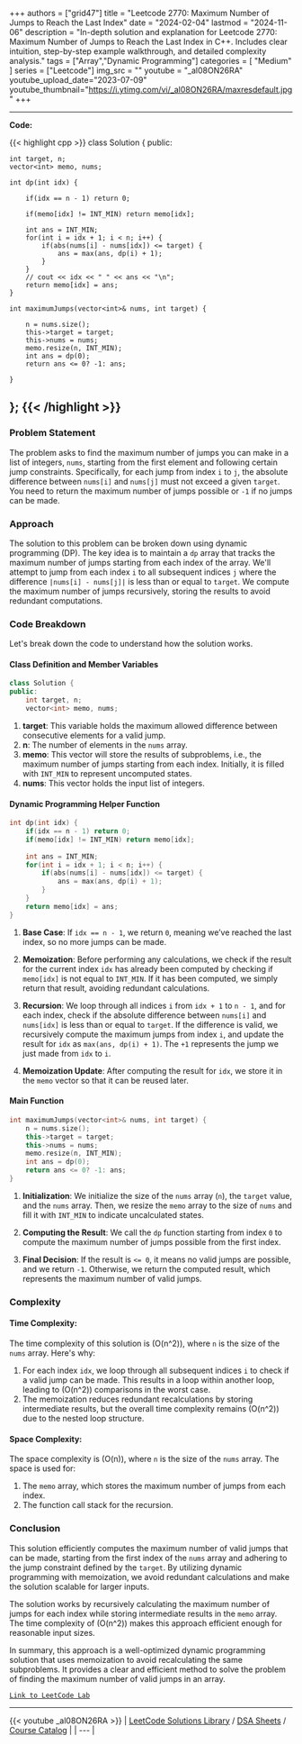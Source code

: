 
+++
authors = ["grid47"]
title = "Leetcode 2770: Maximum Number of Jumps to Reach the Last Index"
date = "2024-02-04"
lastmod = "2024-11-06"
description = "In-depth solution and explanation for Leetcode 2770: Maximum Number of Jumps to Reach the Last Index in C++. Includes clear intuition, step-by-step example walkthrough, and detailed complexity analysis."
tags = ["Array","Dynamic Programming"]
categories = [
    "Medium"
]
series = ["Leetcode"]
img_src = ""
youtube = "_al08ON26RA"
youtube_upload_date="2023-07-09"
youtube_thumbnail="https://i.ytimg.com/vi/_al08ON26RA/maxresdefault.jpg"
+++



---
**Code:**

{{< highlight cpp >}}
class Solution {
public:
    
    int target, n;
    vector<int> memo, nums;
    
    int dp(int idx) {
        
        if(idx == n - 1) return 0;
        
        if(memo[idx] != INT_MIN) return memo[idx];
        
        int ans = INT_MIN;
        for(int i = idx + 1; i < n; i++) {
            if(abs(nums[i] - nums[idx]) <= target) {
                ans = max(ans, dp(i) + 1);
            }
        }
        // cout << idx << " " << ans << "\n";
        return memo[idx] = ans;
    }
    
    int maximumJumps(vector<int>& nums, int target) {

        n = nums.size();
        this->target = target;
        this->nums = nums;
        memo.resize(n, INT_MIN);
        int ans = dp(0);
        return ans <= 0? -1: ans;

    }
};
{{< /highlight >}}
---

### Problem Statement

The problem asks to find the maximum number of jumps you can make in a list of integers, `nums`, starting from the first element and following certain jump constraints. Specifically, for each jump from index `i` to `j`, the absolute difference between `nums[i]` and `nums[j]` must not exceed a given `target`. You need to return the maximum number of jumps possible or `-1` if no jumps can be made.

### Approach

The solution to this problem can be broken down using dynamic programming (DP). The key idea is to maintain a `dp` array that tracks the maximum number of jumps starting from each index of the array. We'll attempt to jump from each index `i` to all subsequent indices `j` where the difference `|nums[i] - nums[j]|` is less than or equal to `target`. We compute the maximum number of jumps recursively, storing the results to avoid redundant computations.

### Code Breakdown

Let's break down the code to understand how the solution works.

#### Class Definition and Member Variables

```cpp
class Solution {
public:
    int target, n;
    vector<int> memo, nums;
```

1. **target**: This variable holds the maximum allowed difference between consecutive elements for a valid jump.
2. **n**: The number of elements in the `nums` array.
3. **memo**: This vector will store the results of subproblems, i.e., the maximum number of jumps starting from each index. Initially, it is filled with `INT_MIN` to represent uncomputed states.
4. **nums**: This vector holds the input list of integers.

#### Dynamic Programming Helper Function

```cpp
int dp(int idx) {
    if(idx == n - 1) return 0;
    if(memo[idx] != INT_MIN) return memo[idx];
    
    int ans = INT_MIN;
    for(int i = idx + 1; i < n; i++) {
        if(abs(nums[i] - nums[idx]) <= target) {
            ans = max(ans, dp(i) + 1);
        }
    }
    return memo[idx] = ans;
}
```

1. **Base Case**: If `idx == n - 1`, we return `0`, meaning we’ve reached the last index, so no more jumps can be made.
   
2. **Memoization**: Before performing any calculations, we check if the result for the current index `idx` has already been computed by checking if `memo[idx]` is not equal to `INT_MIN`. If it has been computed, we simply return that result, avoiding redundant calculations.

3. **Recursion**: We loop through all indices `i` from `idx + 1` to `n - 1`, and for each index, check if the absolute difference between `nums[i]` and `nums[idx]` is less than or equal to `target`. If the difference is valid, we recursively compute the maximum jumps from index `i`, and update the result for `idx` as `max(ans, dp(i) + 1)`. The `+1` represents the jump we just made from `idx` to `i`.

4. **Memoization Update**: After computing the result for `idx`, we store it in the `memo` vector so that it can be reused later.

#### Main Function

```cpp
int maximumJumps(vector<int>& nums, int target) {
    n = nums.size();
    this->target = target;
    this->nums = nums;
    memo.resize(n, INT_MIN);
    int ans = dp(0);
    return ans <= 0? -1: ans;
}
```

1. **Initialization**: We initialize the size of the `nums` array (`n`), the `target` value, and the `nums` array. Then, we resize the `memo` array to the size of `nums` and fill it with `INT_MIN` to indicate uncalculated states.

2. **Computing the Result**: We call the `dp` function starting from index `0` to compute the maximum number of jumps possible from the first index.

3. **Final Decision**: If the result is `<= 0`, it means no valid jumps are possible, and we return `-1`. Otherwise, we return the computed result, which represents the maximum number of valid jumps.

### Complexity

#### Time Complexity:
The time complexity of this solution is \(O(n^2)\), where `n` is the size of the `nums` array. Here's why:
1. For each index `idx`, we loop through all subsequent indices `i` to check if a valid jump can be made. This results in a loop within another loop, leading to \(O(n^2)\) comparisons in the worst case.
2. The memoization reduces redundant recalculations by storing intermediate results, but the overall time complexity remains \(O(n^2)\) due to the nested loop structure.

#### Space Complexity:
The space complexity is \(O(n)\), where `n` is the size of the `nums` array. The space is used for:
1. The `memo` array, which stores the maximum number of jumps from each index.
2. The function call stack for the recursion.

### Conclusion

This solution efficiently computes the maximum number of valid jumps that can be made, starting from the first index of the `nums` array and adhering to the jump constraint defined by the `target`. By utilizing dynamic programming with memoization, we avoid redundant calculations and make the solution scalable for larger inputs.

The solution works by recursively calculating the maximum number of jumps for each index while storing intermediate results in the `memo` array. The time complexity of \(O(n^2)\) makes this approach efficient enough for reasonable input sizes.

In summary, this approach is a well-optimized dynamic programming solution that uses memoization to avoid recalculating the same subproblems. It provides a clear and efficient method to solve the problem of finding the maximum number of valid jumps in an array.

[`Link to LeetCode Lab`](https://leetcode.com/problems/maximum-number-of-jumps-to-reach-the-last-index/description/)

---
{{< youtube _al08ON26RA >}}
| [LeetCode Solutions Library](https://grid47.xyz/leetcode/) / [DSA Sheets](https://grid47.xyz/sheets/) / [Course Catalog](https://grid47.xyz/courses/) |
| --- |
